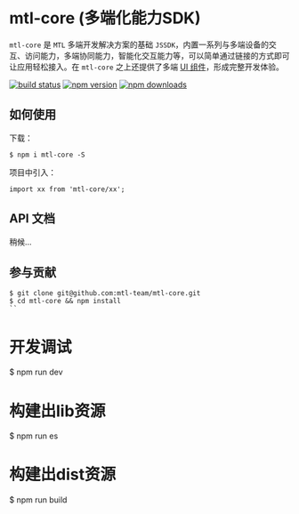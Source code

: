 # mtl-core (多端化能力SDK)

`mtl-core` 是 `MTL` 多端开发解决方案的基础 `JSSDK`，内置一系列与多端设备的交互、访问能力，多端协同能力，智能化交互能力等，可以简单通过链接的方式即可让应用轻松接入。在 `mtl-core` 之上还提供了多端 [UI 组件]()，形成完整开发体验。

[![build status](https://img.shields.io/travis/mtl-team/mtl-core/master.svg?style=flat-square)](https://travis-ci.org/mtl-team/mtl-core) [![npm version](https://img.shields.io/npm/v/mtl-core.svg?style=flat-square)](https://www.npmjs.com/package/mtl-core)
[![npm downloads](https://img.shields.io/npm/dm/mtl-core.svg?style=flat-square)](https://www.npmjs.com/package/mtl-core)

## 如何使用

下载：
```
$ npm i mtl-core -S
```

项目中引入：
```
import xx from 'mtl-core/xx';

```

## API 文档

稍候...


## 参与贡献

```
$ git clone git@github.com:mtl-team/mtl-core.git
$ cd mtl-core && npm install
``

```
# 开发调试
$ npm run dev

# 构建出lib资源
$ npm run es
# 构建出dist资源
$ npm run build
```